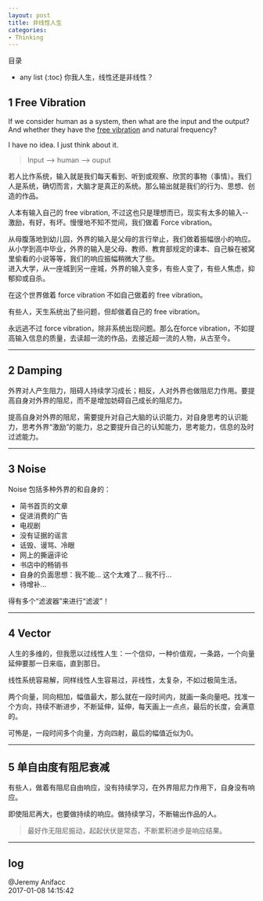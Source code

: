 ```yaml
---
layout: post
title: 非线性人生
categories:
- Thinking
---
```

目录 
* any list
{:toc}
你我人生，线性还是非线性？

## 1 Free Vibration

If we consider human as a system, then what are the input and the output? And whether they have the [free vibration](http://www.jianshu.com/p/95034fa03d6b) and natural frequency? 

I have no idea. I just think about it.

> Input --> human --> ouput

若人比作系统，输入就是我们每天看到、听到或观察、欣赏的事物（事情）。我们人是系统，确切而言，大脑才是真正的系统。那么输出就是我们的行为、思想、创造的作品。

人本有输入自己的 free vibration, 不过这也只是理想而已，现实有太多的输入--激励，有好，有坏。慢慢地不知不觉间，我们做着 Force vibration。

从母腹落地到幼儿园，外界的输入是父母的言行举止，我们做着振幅很小的响应。 
从小学到高中毕业，外界的输入是父母、教师、教育部规定的课本、自己躲在被窝里偷看的小说等等，我们的响应振幅稍微大了些。  
进入大学，从一座城到另一座城，外界的输入变多，有些人变了，有些人焦虑，抑郁抑或自杀。 

在这个世界做着 force vibration 不如自己做着的 free vibration。

有些人，天生系统出了些问题，但却做着自己的 free vibration。

永远逃不过 force vibration，除非系统出现问题。那么在force vibration，不如提高输入信息的质量，去读超一流的作品，去接近超一流的人物，从古至今。

---

## 2 Damping

外界对人产生阻力，阻碍人持续学习成长；相反，人对外界也做阻尼力作用。要提高自身对外界的阻尼，而不是增加妨碍自己成长的阻尼力。

提高自身对外界的阻尼，需要提升对自己大脑的认识能力，对自身思考的认识能力，思考外界“激励”的能力，总之要提升自己的认知能力，思考能力，信息的及时过滤能力。

---

## 3 Noise

Noise 包括多种外界的和自身的：

- 简书首页的文章
- 促进消费的广告
- 电视剧
- 没有证据的谣言
- 诋毁、谩骂、冷眼
- 网上的撕逼评论
- 书店中的畅销书
- 自身的负面思想：我不能... 这个太难了... 我不行...
- 待增补...

得有多个“滤波器”来进行“滤波”！

---

## 4 Vector

人生的多维的，但我愿以过线性人生：一个信仰，一种价值观，一条路，一个向量延伸要那一日来临，直到那日。

线性系统容易解，同样线性人生容易过，非线性，太复杂，不如过极简生活。

两个向量，同向相加，幅值最大，那么就在一段时间内，就画一条向量吧。找准一个方向，持续不断进步，不断延伸，延伸，每天画上一点点，最后的长度，会满意的。

可怖是，一段时间多个向量，方向四射，最后的幅值近似为0。

---

## 5 单自由度有阻尼衰减

有些人，做着有阻尼自由响应，没有持续学习，在外界阻尼力作用下，自身没有响应。

即使阻尼再大，也要做持续的响应。做持续学习，不断输出作品的人。

> 最好作无阻尼振动，起起伏伏是常态，不断累积进步是响应结果。

---

## log

@Jeremy Anifacc   
2017-01-08 14:15:42  
